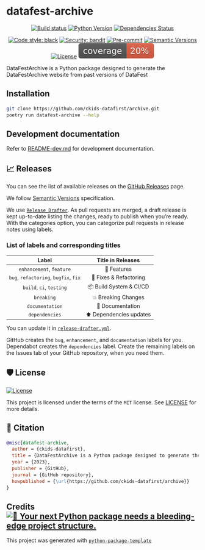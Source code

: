# datafest-archive

<div align="center">

[![Build status](https://github.com/ckids-datafirst/archive/workflows/build/badge.svg?branch=master&event=push)](https://github.com/ckids-datafirst/archive/actions?query=workflow%3Abuild)
[![Python Version](https://img.shields.io/pypi/pyversions/datafest-archive.svg)](https://pypi.org/project/datafest-archive/)
[![Dependencies Status](https://img.shields.io/badge/dependencies-up%20to%20date-brightgreen.svg)](https://github.com/ckids-datafirst/archive/pulls?utf8=%E2%9C%93&q=is%3Apr%20author%3Aapp%2Fdependabot)

[![Code style: black](https://img.shields.io/badge/code%20style-black-000000.svg)](https://github.com/psf/black)
[![Security: bandit](https://img.shields.io/badge/security-bandit-green.svg)](https://github.com/PyCQA/bandit)
[![Pre-commit](https://img.shields.io/badge/pre--commit-enabled-brightgreen?logo=pre-commit&logoColor=white)](https://github.com/ckids-datafirst/archive/blob/master/.pre-commit-config.yaml)
[![Semantic Versions](https://img.shields.io/badge/%20%20%F0%9F%93%A6%F0%9F%9A%80-semantic--versions-e10079.svg)](https://github.com/ckids-datafirst/archive/releases)
[![License](https://img.shields.io/github/license/ckids-datafirst/archive)](https://github.com/ckids-datafirst/archive/blob/master/LICENSE)
![Coverage Report](assets/images/coverage.svg)

</div>

DataFestArchive is a Python package designed to generate the DataFestArchive website from past versions of DataFest

## Installation

```bash
git clone https://github.com/ckids-datafirst/archive.git
poetry run datafest-archive --help
```

## Development documentation

Refer to [README-dev.md](README-dev.md) for development documentation.

## 📈 Releases

You can see the list of available releases on the [GitHub Releases](https://github.com/ckids-datafirst/archive/releases) page.

We follow [Semantic Versions](https://semver.org/) specification.

We use [`Release Drafter`](https://github.com/marketplace/actions/release-drafter). As pull requests are merged, a draft release is kept up-to-date listing the changes, ready to publish when you’re ready. With the categories option, you can categorize pull requests in release notes using labels.

### List of labels and corresponding titles

|               **Label**               |  **Title in Releases**  |
| :-----------------------------------: | :---------------------: |
|       `enhancement`, `feature`        |       🚀 Features       |
| `bug`, `refactoring`, `bugfix`, `fix` | 🔧 Fixes & Refactoring  |
|       `build`, `ci`, `testing`        | 📦 Build System & CI/CD |
|              `breaking`               |   💥 Breaking Changes   |
|            `documentation`            |    📝 Documentation     |
|            `dependencies`             | ⬆️ Dependencies updates |

You can update it in [`release-drafter.yml`](https://github.com/ckids-datafirst/archive/blob/master/.github/release-drafter.yml).

GitHub creates the `bug`, `enhancement`, and `documentation` labels for you. Dependabot creates the `dependencies` label. Create the remaining labels on the Issues tab of your GitHub repository, when you need them.

## 🛡 License

[![License](https://img.shields.io/github/license/ckids-datafirst/archive)](https://github.com/ckids-datafirst/archive/blob/master/LICENSE)

This project is licensed under the terms of the `MIT` license. See [LICENSE](https://github.com/ckids-datafirst/archive/blob/master/LICENSE) for more details.

## 📃 Citation

```bibtex
@misc{datafest-archive,
  author = {ckids-datafirst},
  title = {DataFestArchive is a Python package designed to generate the DataFestArchive website from past versions of DataFest},
  year = {2023},
  publisher = {GitHub},
  journal = {GitHub repository},
  howpublished = {\url{https://github.com/ckids-datafirst/archive}}
}
```

## Credits [![🚀 Your next Python package needs a bleeding-edge project structure.](https://img.shields.io/badge/python--package--template-%F0%9F%9A%80-brightgreen)](https://github.com/TezRomacH/python-package-template)

This project was generated with [`python-package-template`](https://github.com/TezRomacH/python-package-template)
